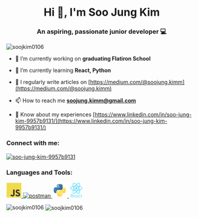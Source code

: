 <h1 align="center">Hi 👋, I'm Soo Jung Kim</h1>
<h3 align="center">An aspiring, passionate junior developer 💻</h3>

<p align="left"> <img src="https://komarev.com/ghpvc/?username=soojkim0106&label=Profile%20views&color=0e75b6&style=flat" alt="soojkim0106" /> </p>

- 🔭 I’m currently working on **graduating Flatiron School**

- 🌱 I’m currently learning **React, Python**

- 📝 I regularly write articles on [https://medium.com/@soojung.kimm](https://medium.com/@soojung.kimm)

- 📫 How to reach me **soojung.kimm@gmail.com**

- 📄 Know about my experiences [https://www.linkedin.com/in/soo-jung-kim-9957b9131/](https://www.linkedin.com/in/soo-jung-kim-9957b9131/)

<h3 align="left">Connect with me:</h3>
<p align="left">
<a href="https://linkedin.com/in/soo-jung-kim-9957b9131" target="blank"><img align="center" src="https://raw.githubusercontent.com/rahuldkjain/github-profile-readme-generator/master/src/images/icons/Social/linked-in-alt.svg" alt="soo-jung-kim-9957b9131" height="30" width="40" /></a>
</p>

<h3 align="left">Languages and Tools:</h3>
<p align="left"> <a href="https://developer.mozilla.org/en-US/docs/Web/JavaScript" target="_blank" rel="noreferrer"> <img src="https://raw.githubusercontent.com/devicons/devicon/master/icons/javascript/javascript-original.svg" alt="javascript" width="40" height="40"/> </a> <a href="https://postman.com" target="_blank" rel="noreferrer"> <img src="https://www.vectorlogo.zone/logos/getpostman/getpostman-icon.svg" alt="postman" width="40" height="40"/> </a> <a href="https://www.python.org" target="_blank" rel="noreferrer"> <img src="https://raw.githubusercontent.com/devicons/devicon/master/icons/python/python-original.svg" alt="python" width="40" height="40"/> </a> <a href="https://reactjs.org/" target="_blank" rel="noreferrer"> <img src="https://raw.githubusercontent.com/devicons/devicon/master/icons/react/react-original-wordmark.svg" alt="react" width="40" height="40"/> </a> </p>

<p><img align="left" src="https://github-readme-stats.vercel.app/api/top-langs?username=soojkim0106&show_icons=true&locale=en&layout=compact" alt="soojkim0106" /></p>

<p>&nbsp;<img align="center" src="https://github-readme-stats.vercel.app/api?username=soojkim0106&show_icons=true&locale=en" alt="soojkim0106" /></p>
